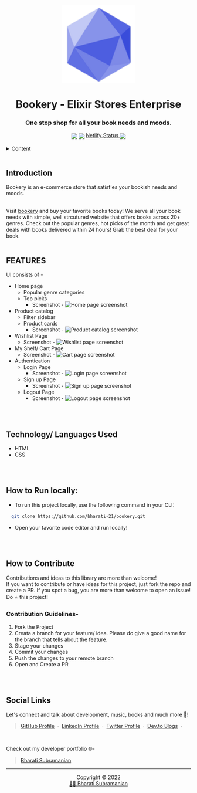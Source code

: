 <h1 align="center">
  <br />
  <a href="https://elixir-stores.netlify.app/">
      <img src="https://github.com/bharati-21/elixir-ui/blob/9e0021ca0eb8952f6bf408d9f2a119439ac359a2/logo-assets/elixir-logo.png" alt="Elixir UI" width="200"></a>
  <br />
  <br />
  Bookery - Elixir Stores Enterprise
</h1>
<h3 align="center">
    One stop shop for all your book needs and moods.
</h3>

<div align="center">
<img src="https://img.shields.io/badge/version-v1-green" align="center"/>
<img src="https://img.shields.io/badge/label-open--source-blue" align="center"/>
    <a href="https://app.netlify.com/sites/elixir-stores/deploys" align="center">
        Netlify Status
        <img src="https://api.netlify.com/api/v1/badges/8b083945-912e-4f2d-90fd-9f8bcf06aeee/deploy-status" align="center"/>
    </a>
</div>
<br />

<!-- TABLE OF CONTENTS -->
<details>
    <summary>Content</summary>
    <ol>
        <li><a href="#introduction">Introduction</a></li>
        <li><a href="#features">Features</a></li>
        <li><a href="#technology-languages-used">Technology/ Languages Used</a></li>
        <li><a href="#how-lto-run-locally">How to Run Locally</a></li>
        <li><a href="#how-to-contribute">How to Contribute</a></li>
        <li><a href="#social-links">Social Links</a></li>
    </ol>
</details>

<br />

<!-- Project Introduction -->
## **Introduction**
<p>
    Bookery is an e-commerce store that satisfies your bookish needs and moods. 
</p>
<br />
Visit <a href="https://elixir-stores.netlify.app/">bookery</a> and buy your favorite books today! We serve all your book needs with simple, well strcutured website that offers books across 20+ genres. Check out the popular genres, hot picks of the month and get great deals with books delivered within 24 hours! Grab the best deal for your book. 

<br />
<br />
<!-- FEATURES -->

## **FEATURES**

UI consists of -
- Home page
  - Popular genre categories
  - Top picks
    - Screenshot - ![Home page screenshot](https://user-images.githubusercontent.com/51514137/154982732-24468f1d-2845-416e-9339-38bcadd43012.png)
- Product catalog
  - Filter sidebar
  - Product cards
    - Screenshot - ![Product catalog screenshot](https://user-images.githubusercontent.com/51514137/154982838-95c3ab8e-c149-4d21-8895-8e4cd25ef04c.png)
- Wishlist Page
    - Screenshot - ![Wishlist page screenshot](https://user-images.githubusercontent.com/51514137/154982965-7d5d4c2f-352f-4157-ab7a-f5d0d39bed7f.png)
- My Shelf/ Cart Page
    - Screenshot -  ![Cart page screenshot](https://user-images.githubusercontent.com/51514137/154983104-b4825f63-33af-4e5b-a347-57abfa532bcf.png)
- Authentication
  - Login Page
    - Screenshot - ![Login page screenshot](https://user-images.githubusercontent.com/51514137/154983214-ffee27d7-aadd-4234-a5b7-81be16c00275.png)
  - Sign up Page
    - Screenshot - ![Sign up page screenshot](https://user-images.githubusercontent.com/51514137/154983419-0451f557-4a30-481c-9f0f-6869fe131a28.png)
  - Logout Page
    - Screenshot - ![Logout page screenshot](https://user-images.githubusercontent.com/51514137/154983490-a17ba449-1a8a-4e8a-b78f-ba73340148c4.png)


<br />
<br />
<!-- BUILT WITH -->

## **Technology/ Languages Used**

- HTML
- CSS

<br />
<br />
<!-- HOW TO RUN LOCALLY -->

## **How to Run locally**:
- To run this project locally, use the following command in your CLI:

```bash
  git clone https://github.com/bharati-21/bookery.git
```
- Open your favorite code editor and run locally!

<br />
<br />
<!-- CONTRIBUTING -->

## **How to Contribute**

Contributions and ideas to this library are more than welcome! <br />
If you want to contribute or have ideas for this project, just fork the repo and create a PR. If you spot a bug, you are more than welcome to open an issue! Do ⭐ this project! 

### Contribution Guidelines-
1. Fork the Project
2. Creata a branch for your feature/ idea. Please do give a good name for the branch that tells about the feature.
3. Stage your changes
4. Commit your changes
5. Push the changes to your remote branch
6. Open and Create a PR

<br />
<br />
<!-- SOCIAL LINKS -->

## **Social Links**
Let's connect and talk about development, music, books and much more 🌠! 
> [GitHub Profile](https://github.com/bharati-21) &nbsp;&middot;&nbsp; 
> [LinkedIn Profile](https://www.linkedin.com/in/bharati-subramanian-29734b152/) &nbsp;&middot;&nbsp;
> [Twitter Profile](https://twitter.com/_girlwhocodes) &nbsp;&middot;&nbsp;
> [Dev.to Blogs](https://dev.to/bharati21) &nbsp;&middot;&nbsp;

<br />

Check out my developer portfolio 🌐-
> [Bharati Subramanian](https://bharati-21.github.io/) 

<hr />
<p align="center">Copyright &copy; 2022 
  <br />
  <a href="https://bharati-21.github.io/">👩‍💻 Bharati Subramanian</a>
</p>
